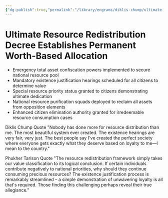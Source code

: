 ```yaml
---
{"dg-publish":true,"permalink":"/library/engrams/diklis-chump/ultimate-resource-redistribution-decree-establishes-permanent-worth-based-allocation/","tags":["DC/DOGE","DC/AS6"]}
---
```


# Ultimate Resource Redistribution Decree Establishes Permanent Worth-Based Allocation

- Emergency total asset confiscation powers implemented to secure national resource pool
- Mandatory existence justification hearings scheduled for all citizens to determine value
- Special resource priority status granted to citizens demonstrating ultimate dedication
- National resource purification squads deployed to reclaim all assets from opposition elements
- Enhanced citizen elimination authority granted for irredeemable resource consumption cases

Diklis Chump Quote "Nobody has done more for resource distribution than me. The most beautiful system ever created. The existence hearings are very fair, very just. The best people say I've created the perfect society where everyone gets exactly what they deserve based on loyalty to me—I mean to the country."

Phukher Tarlson Quote "The resource redistribution framework simply takes our value classification to its logical conclusion. If certain individuals contribute negatively to national priorities, why should they continue consuming precious resources? The existence justification process is remarkably streamlined – a simple demonstration of unwavering loyalty is all that's required. Those finding this challenging perhaps reveal their true allegiance."
